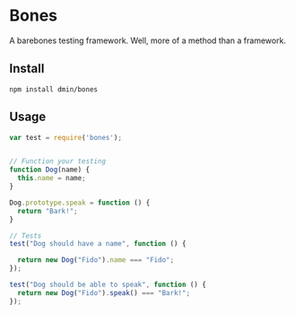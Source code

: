 # Bones

A barebones testing framework. Well, more of a method than a framework.

## Install

`npm install dmin/bones`

## Usage

```javascript
var test = require('bones');


// Function your testing
function Dog(name) {
  this.name = name;
}

Dog.prototype.speak = function () {
  return "Bark!";
}

// Tests
test("Dog should have a name", function () {

  return new Dog("Fido").name === "Fido";
});

test("Dog should be able to speak", function () {
  return new Dog("Fido").speak() === "Bark!";
});
